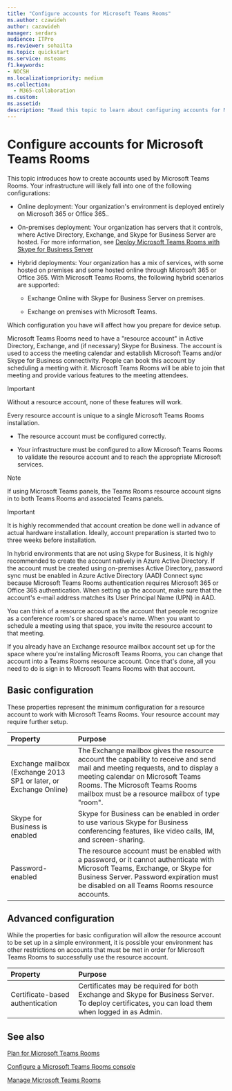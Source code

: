 ```yaml
---
title: "Configure accounts for Microsoft Teams Rooms"
ms.author: czawideh
author: cazawideh
manager: serdars
audience: ITPro
ms.reviewer: sohailta
ms.topic: quickstart
ms.service: msteams
f1.keywords:
- NOCSH
ms.localizationpriority: medium
ms.collection: 
  - M365-collaboration
ms.custom: 
ms.assetid: 
description: "Read this topic to learn about configuring accounts for Microsoft Teams Rooms (including Surface Hub) and common area phones."
---
```


# Configure accounts for Microsoft Teams Rooms
 
This topic introduces how to create accounts used by Microsoft Teams Rooms. Your infrastructure will likely fall into one of the following configurations:
  
- Online deployment: Your organization's environment is deployed entirely on Microsoft 365 or Office 365..
    
- On-premises deployment: Your organization has servers that it controls, where Active Directory, Exchange, and Skype for Business Server are hosted. For more information, see [Deploy Microsoft Teams Rooms with Skype for Business Server](with-skype-for-business-server-2015.md)
    
- Hybrid deployments: Your organization has a mix of services, with some hosted on premises and some hosted online through Microsoft 365 or Office 365. With Microsoft Teams Rooms, the following hybrid scenarios are supported:
    
  - Exchange Online with Skype for Business Server on premises.
    
  - Exchange on premises with Microsoft Teams.
    
Which configuration you have will affect how you prepare for device setup.
  
Microsoft Teams Rooms need to have a "resource account" in Active Directory, Exchange, and (if necessary) Skype for Business. The account is used to access the meeting calendar and establish Microsoft Teams and/or Skype for Business connectivity. People can book this account by scheduling a meeting with it. Microsoft Teams Rooms will be able to join that meeting and provide various features to the meeting attendees.
  
> [!IMPORTANT]
> Without a resource account, none of these features will work.
  
Every resource account is unique to a single Microsoft Teams Rooms installation.
  
- The resource account must be configured correctly.
    
- Your infrastructure must be configured to allow Microsoft Teams Rooms to validate the resource account and to reach the appropriate Microsoft services.

> [!NOTE] 
> If using Microsoft Teams panels, the Teams Rooms resource account signs in to both Teams Rooms and associated Teams panels.
    
> [!IMPORTANT]
> It is highly recommended that account creation be done well in advance of actual hardware installation. Ideally, account preparation is started two to three weeks before installation.
> 
In hybrid environments that are not using Skype for Business, it is highly recommended to create the account natively in Azure Active Directory. If the account must be created using on-premises Active Directory, password sync must be enabled in Azure Active Directory (AAD) Connect sync because Microsoft Teams Rooms authentication requires Microsoft 365 or Office 365 authentication. When setting up the account, make sure that the account's e-mail address matches its User Principal Name (UPN) in AAD. 
  
You can think of a resource account as the account that people recognize as a conference room's or shared space's name. When you want to schedule a meeting using that space, you invite the resource account to that meeting.
  
If you already have an Exchange resource mailbox account set up for the space where you're installing Microsoft Teams Rooms, you can change that account into a Teams Rooms resource account. Once that's done, all you need to do is sign in to Microsoft Teams Rooms with that account.
  
## Basic configuration

These properties represent the minimum configuration for a resource account to work with Microsoft Teams Rooms. Your resource account may require further setup.
  
|**Property**|**Purpose**|
|:-----|:-----|
|Exchange mailbox (Exchange 2013 SP1 or later, or Exchange Online)  <br/> |The Exchange mailbox gives the resource account the capability to receive and send mail and meeting requests, and to display a meeting calendar on Microsoft Teams Rooms. The Microsoft Teams Rooms mailbox must be a resource mailbox of type "room".  <br/> |
|Skype for Business is enabled  <br/> |Skype for Business can be enabled in order to use various Skype for Business conferencing features, like video calls, IM, and screen-sharing.  <br/> |
|Password-enabled  <br/> |The resource account must be enabled with a password, or it cannot authenticate with Microsoft Teams, Exchange, or Skype for Business Server. Password expiration must be disabled on all Teams Rooms resource accounts.   <br/> |
   
## Advanced configuration

While the properties for basic configuration will allow the resource account to be set up in a simple environment, it is possible your environment has other restrictions on accounts that must be met in order for Microsoft Teams Rooms to successfully use the resource account.
  
|**Property**|**Purpose**|
|:-----|:-----|
|Certificate-based authentication  <br/> |Certificates may be required for both Exchange and Skype for Business Server. To deploy certificates, you can load them when logged in as Admin.  <br/> |

## See also

[Plan for Microsoft Teams Rooms](rooms-plan.md)
  
[Configure a Microsoft Teams Rooms console](console.md)
  
[Manage Microsoft Teams Rooms](rooms-manage.md)
